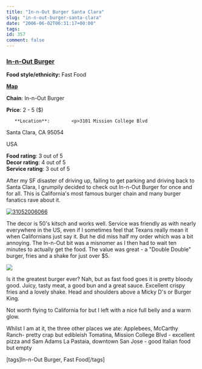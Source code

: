 ```yaml
---
title: "In-n-Out Burger Santa Clara"
slug: "in-n-out-burger-santa-clara"
date: "2006-06-02T06:31:17+00:00"
tags:
id: 357
comment: false
---
```


  <div class='hreview'>         

### [In-n-Out Burger](http://www.in-n-out.com/)

**Food style/ethnicity:** Fast Food

**[Map](http://local.live.com/?v=2&sp=aN.q6y67j4v17m8_3101%2520Mission%2520College%2520Blvd%252c%2520Santa%2520Clara%252c%2520CA%252095054%252c%2520United%2520States___)**

**Chain**: In-n-Out Burger

**Price**: 2 - 5        ($)

       **Location**:        <p>3101 Mission College Blvd

Santa Clara,         CA        95054

USA
      </p>        <div>**Food rating**: <span class="rating">3</span> out of 5<div class="sb-fullstar"> </div><div class="sb-fullstar"> </div><div class="sb-fullstar"> </div><div class="sb-emptystar"> </div><div class="sb-emptystar"> </div><div style="clear: left"></div></div>    <div>**Decor rating**: <span class="rating">4</span> out of 5<div class="sb-fullstar"> </div><div class="sb-fullstar"> </div><div class="sb-fullstar"> </div><div class="sb-fullstar"> </div><div class="sb-emptystar"> </div><div style="clear: left"></div></div>    <div>**Service rating**: <span class="rating">3</span> out of 5<div class="sb-fullstar"> </div><div class="sb-fullstar"> </div><div class="sb-fullstar"> </div><div class="sb-emptystar"> </div><div class="sb-emptystar"> </div><div style="clear: left"></div></div>   <div class='description'>

After my SF disaster of driving up, failing to get parking and driving back to Santa Clara, I grumpily decided to check out In-n-Out Burger for once and for all. This is California's most famous burger chain and many burger fanatics rave about it.

[![31052006066](http://static.flickr.com/76/158512668_764b57081e.jpg)](http://www.flickr.com/photos/bandon1/158512668/ "Photo Sharing")

The decor is 50's kitsch and works well. Service was friendly as with nearly everywhere in the US, even if I sometimes feel that Texans really mean it when Californians just say it. But he did miss half my order which was a bit annoying. The In-n-Out bit was a misnomer as I then had to wait ten minutes to actually get the food. The value was great - a "Double Double" burger, fries and a shake for just over $5.

[![](http://static.flickr.com/62/158512670_082fc27558.jpg)](http://www.flickr.com/photos/bandon1/158512670/ "Photo Sharing")

Is it the greatest burger ever? Nah, but as fast food goes it is pretty bloody good. Juicy, tasty meat, a good bun and a great sauce. Excellent crispy fries and a lovely shake. Head and shoulders above a Micky D's or Burger King.

Not worth flying to California for but I left with a nice full belly and a warm glow.

Whilst I am at it, the three other places we ate:
Applebees, McCarthy Ranch- pretty crap but edibleish
Tomatina, Mission College Blvd - excellent pizza and Sam Adams
La Pastaia, downtown San Jose - good Italian food but empty

[tags]In-n-Out Burger, Fast Food[/tags]
</div>     </div>
<script type="application/x-subnode; charset=utf-8">
       <!-- the following is structured blog data for machine readers. -->
       <subnode xmlns:data-view="http://www.w3.org/2003/g/data-view#" data-view:transformation="http://structuredblogging.org/subnode-to-rdf-interpreter.xsl" xmlns="http://www.structuredblogging.org/xmlns#subnode">
            <xml-structured-blog-entry xmlns="http://www.structuredblogging.org/xmlns">
              <generator id="wpsb-1" type="x-wpsb-post" version="1"/><review type="review/restaurant"><subject name="In-n-Out Burger" ethnicity="Fast Food" url="http://www.in-n-out.com/" map="http://local.live.com/?v=2andsp=aN.q6y67j4v17m8_3101%2520Mission%2520College%2520Blvd%252c%2520Santa%2520Clara%252c%2520CA%252095054%252c%2520United%2520States___" chain="In-n-Out Burger"><price min="2" max="5" currency="$"/><location address="3101 Mission College Blvd" city="Santa Clara" state="CA" postcode="95054" country="USA"/></subject><foodrating max="5" min="0">3</foodrating><decorrating max="5" min="0">4</decorrating><servicerating max="5" min="0">3</servicerating><description>After my SF disaster of driving up, failing to get parking and driving back to Santa Clara, I grumpily decided to check out In-n-Out Burger for once and for all. This is California's most famous burger chain and many burger fanatics rave about it.

&lt;a href= http://www.flickr.com/photos/bandon1/158512668/  title= Photo Sharing &gt;&lt;img src= http://static.flickr.com/76/158512668_764b57081e.jpg  width= 500  height= 375  alt= 31052006066  /&gt;&lt;/a&gt;

The decor is 50's kitsch and works well. Service was friendly as with nearly everywhere in the US, even if I sometimes feel that Texans really mean it when Californians just say it. But he did miss half my order which was a bit annoying. The In-n-Out bit was a misnomer as I then had to wait ten minutes to actually get the food. The value was great - a  Double Double  burger, fries and a shake for just over $5.

&lt;a href= http://www.flickr.com/photos/bandon1/158512670/  title= Photo Sharing &gt;&lt;img src= http://static.flickr.com/62/158512670_082fc27558.jpg  width= 500  height= 375  alt=  In-n-Out Burger   /&gt;&lt;/a&gt;

Is it the greatest burger ever? Nah, but as fast food goes it is pretty bloody good. Juicy, tasty meat, a good bun and a great sauce. Excellent crispy fries and a lovely shake. Head and shoulders above a Micky D's or Burger King.

Not worth flying to California for but I left with a nice full belly and a warm glow.

Whilst I am at it, the three other places we ate:
Applebees, McCarthy Ranch- pretty crap but edibleish
Tomatina, Mission College Blvd - excellent pizza and Sam Adams
La Pastaia, downtown San Jose - good Italian food but empty

[tags]In-n-Out Burger, Fast Food[/tags]</description></review>
            </xml-structured-blog-entry>
       </subnode>
       </script>
